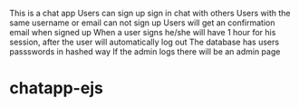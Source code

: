 This is a chat app
Users can sign up sign in chat with others
Users with the same username or email can not sign up
Users will get an confirmation email when signed up
When a user signs he/she will have 1 hour for his session, after the user will automatically log out
The database has users passswords in hashed way
If the admin logs there will be an admin page
# chatapp-ejs
